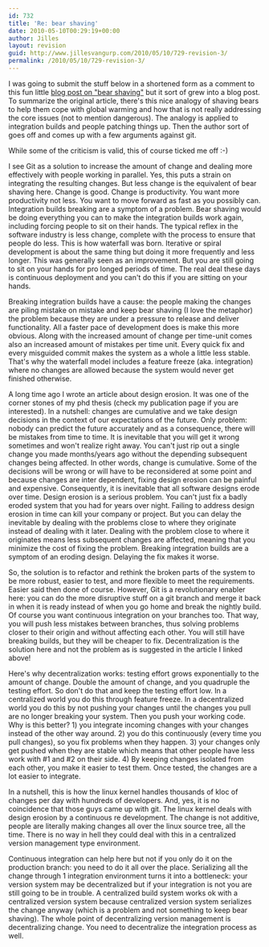 ```yaml
---
id: 732
title: 'Re: bear shaving'
date: 2010-05-10T00:29:19+00:00
author: Jilles
layout: revision
guid: http://www.jillesvangurp.com/2010/05/10/729-revision-3/
permalink: /2010/05/10/729-revision-3/
---
```

I was going to submit the stuff below in a shortened form as a comment to this fun little <a href="http://www.markhneedham.com/blog/2009/08/06/bear-shaving/">blog post on "bear shaving"</a> but it sort of grew into a blog post. To summarize the original article, there's this nice analogy of shaving bears to help them cope with global warming and how that is not really addressing the core issues (not to mention dangerous). The analogy is applied to integration builds and people patching things up. Then the author sort of goes off and comes up with a few arguments against git.

While some of the criticism is valid, this of course ticked me off :-)

I see Git as a solution to increase the amount of change and dealing more effectively with people working in parallel. Yes, this puts a strain on integrating the resulting changes. But less change is the equivalent of bear shaving here. Change is good. Change is productivity. You want more productivity not less. You want to move forward as fast as you possibly can. Integration builds breaking are a symptom of a problem. Bear shaving would be doing everything you can to make the integration builds work again, including forcing people to sit on their hands. The typical reflex in the software industry is less change, complete with the process to ensure that people do less. This is how waterfall was born. Iterative or spiral development is about the same thing but doing it more frequently and less longer. This was generally seen as an improvement. But you are still going to sit on your hands for pro longed periods of time. The real deal these days is continuous deployment and you can't do this if you are sitting on your hands.

Breaking integration builds have a cause: the people making the changes are piling mistake on mistake and keep bear shaving (I love the metaphor) the problem because they are under a pressure to release and deliver functionality. All a faster pace of development does is make this more obvious. Along with the increased amount of change per time-unit comes also an increased amount of mistakes per time unit. Every quick fix and every misguided commit makes the system as a whole a little less stable. That's why the waterfall model includes a feature freeze (aka. integration) where no changes are allowed because the system would never get finished otherwise. 

A long time ago I wrote an article about design erosion. It was one of the corner stones of my phd thesis (check my publication page if you are interested). In a nutshell: changes are cumulative and we take design decisions in the context of our expectations of the future. Only problem: nobody can predict the future accurately and as a consequence, there will be mistakes from time to time. It is inevitable that you will get it wrong sometimes and won't realize right away. You can't just rip out a single change you made months/years ago without the depending subsequent changes being affected. In other words, change is cumulative. Some of the decisions will be wrong or will have to be reconsidered at some point and because changes are inter dependent, fixing design erosion can be painful and expensive. Consequently, it is inevitable that all software designs erode over time. Design erosion is a serious problem. You can't just fix a badly eroded system that you had for years over night. Failing to address design erosion in time can kill your company or project. But you can delay the inevitable by dealing with the problems close to where they originate instead of dealing with it later. Dealing with the problem close to where it originates means less subsequent changes are affected, meaning that you minimize the cost of fixing the problem. Breaking integration builds are a symptom of an eroding design. Delaying the fix makes it worse.

So, the solution is to refactor and rethink the broken parts of the system to be more robust, easier to test, and more flexible to meet the requirements. Easier said then done of course. However, Git is a revolutionary enabler here: you can do the more disruptive stuff on a git branch and merge it back in when it is ready instead of when you go home and break the nightly build. Of course you want continuous integration on your branches too. That way, you will push less mistakes between branches, thus solving problems closer to their origin and without affecting each other. You will still have breaking builds, but they will be cheaper to fix. Decentralization is the solution here and not the problem as is suggested in the article I linked above!

Here's why decentralization works: testing effort grows exponentially to the amount of change. Double the amount of change, and you quadruple the testing effort. So don't do that and keep the testing effort low. In a centralized world you do this through feature freeze. In a decentralized world you do this by not pushing your changes until the changes you pull are no longer breaking your system. Then you push your working code. Why is this better? 1) you integrate incoming changes with your changes instead of the other way around. 2) you do this continuously (every time you pull changes), so you fix problems when they happen. 3) your changes only get pushed when they are stable which means that other people have less work with #1 and #2 on their side. 4) By keeping changes isolated from each other, you make it easier to test them. Once tested, the changes are a lot easier to integrate. 

In a nutshell, this is how the linux kernel handles thousands of kloc of changes per day with hundreds of developers. And, yes, it is no coincidence that those guys came up with git. The linux kernel deals with design erosion by a continuous re development. The change is not additive, people are literally making changes all over the linux source tree, all the time. There is no way in hell they could deal with this in a centralized version management type environment.

Continuous integration can help here but not if you only do it on the production branch: you need to do it all over the place. Serializing all the change through 1 integration environment turns it into a bottleneck: your version system may be decentralized but if your integration is not you are still going to be in trouble. A centralized build system works ok with a centralized version system because centralized version system serializes the change anyway (which is a problem and not something to keep bear shaving). The whole point of decentralizing version management is decentralizing change. You need to decentralize the integration process as well.
